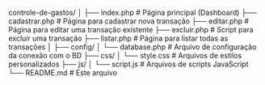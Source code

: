 controle-de-gastos/
│
├── index.php                 # Página principal (Dashboard)
├── cadastrar.php             # Página para cadastrar nova transação
├── editar.php                # Página para editar uma transação existente
├── excluir.php               # Script para excluir uma transação
├── listar.php                # Página para listar todas as transações
│
├── config/
│   └── database.php          # Arquivo de configuração da conexão com o BD
├── css/
│   └── style.css             # Arquivos de estilos personalizados
├── js/
│   └── script.js             # Arquivos de scripts JavaScript
└── README.md                 # Este arquivo
